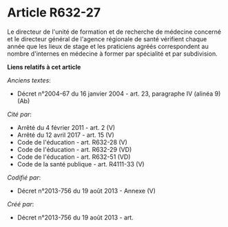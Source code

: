 # Article R632-27

Le directeur de l'unité de formation et de recherche de médecine concerné et le directeur général de l'agence régionale de
santé vérifient chaque année que les lieux de stage et les praticiens agréés correspondent au nombre d'internes en médecine à
former par spécialité et par subdivision.

**Liens relatifs à cet article**

_Anciens textes_:

  - Décret n°2004-67 du 16 janvier 2004 - art. 23, paragraphe IV (alinéa 9) (Ab)

_Cité par_:

  - Arrêté du 4 février 2011 - art. 2 (V)
  - Arrêté du 12 avril 2017 - art. 15 (V)
  - Code de l'éducation - art. R632-28 (V)
  - Code de l'éducation - art. R632-29 (VD)
  - Code de l'éducation - art. R632-51 (VD)
  - Code de la santé publique - art. R4111-33 (V)

_Codifié par_:

  - Décret n°2013-756 du 19 août 2013 -  Annexe (V)

_Créé par_:

  - Décret n°2013-756 du 19 août 2013 - art.
